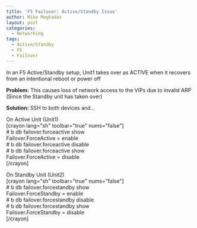 ```yaml
---
title: 'F5 Failover: Active/Standby Issue'
author: Mike Moghadas
layout: post
categories:
  - Networking
tags:
  - Active/Standby
  - F5
  - Failover
---
```

In an F5 Active/Standby setup, Unit1 takes over as ACTIVE when it recovers from an intentional reboot or power off

**Problem:** This causes loss of network access to the VIPs due to invalid ARP (Since the Standby unit has taken over)

**Solution:** SSH to both devices and…

<!--more-->

On Active Unit (Unit1)  
[crayon lang="sh" toolbar="true" nums="false"]  
\# b db failover.forceactive show  
Failover.ForceActive = enable  
\# b db failover.forceactive disable  
\# b db failover.forceactive show  
Failover.ForceActive = disable  
[/crayon]

On Standby Unit (Unit2)  
[crayon lang="sh" toolbar="true" nums="false"]  
\# b db failover.forcestandby show  
Failover.ForceStandby = enable  
\# b db failover.forcestandby disable  
\# b db failover.forcestandby show  
Failover.ForceStandby = disable  
[/crayon]

